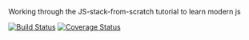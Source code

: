 Working through the JS-stack-from-scratch tutorial to learn modern js


[![Build Status](https://img.shields.io/travis/dlederle/modern-js.svg?style=flat-square)](https://travis-ci.org/dlederle/modern-js)
[![Coverage Status](https://img.shields.io/coveralls/dlederle/modern-js.svg?style=flat-square)](https://coveralls.io/github/dlederle/modern-js?branch=master)

